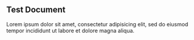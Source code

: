 ## Test Document

Lorem ipsum dolor sit amet, consectetur adipisicing elit, sed do eiusmod
tempor incididunt ut labore et dolore magna aliqua.